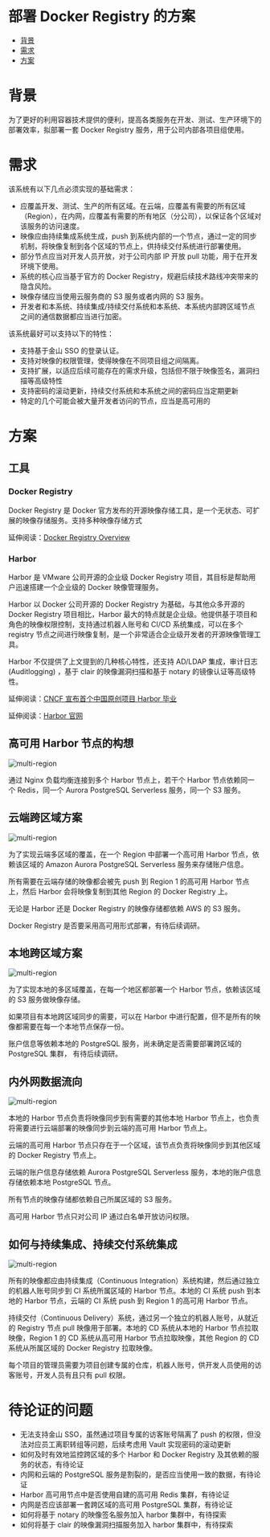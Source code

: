 部署 Docker Registry 的方案
===========

*   [背景](#背景)
*   [需求](#需求)
*   [方案](#方案)

#   背景

为了更好的利用容器技术提供的便利，提高各类服务在开发、测试、生产环境下的部署效率，拟部署一套 Docker Registry 服务，用于公司内部各项目组使用。

#   需求

该系统有以下几点必须实现的基础需求：

*   应覆盖开发、测试、生产的所有区域。在云端，应覆盖有需要的所有区域（Region），在内网，应覆盖有需要的所有地区（分公司），以保证各个区域对该服务的访问速度。
*   映像应由持续集成系统生成，push 到系统内部的一个节点，通过一定的同步机制，将映像复制到各个区域的节点上，供持续交付系统进行部署使用。
*   部分节点应当对开发人员开放，对于公司内部 IP 开放 pull 功能，用于在开发环境下使用。
*   系统的核心应当基于官方的 Docker Registry，规避后续技术路线冲突带来的隐含风险。
*   映像存储应当使用云服务商的 S3 服务或者内网的 S3 服务。
*   开发者和本系统、持续集成/持续交付系统和本系统、本系统内部跨区域节点之间的通信数据都应当进行加密。

该系统最好可以支持以下的特性：

*   支持基于金山 SSO 的登录认证。
*   支持对映像的权限管理，使得映像在不同项目组之间隔离。
*   支持扩展，以适应后续可能存在的需求升级，包括但不限于映像签名，漏洞扫描等高级特性
*   支持密码的滚动更新，持续交付系统和本系统之间的密码应当定期更新
*   特定的几个可能会被大量开发者访问的节点，应当是高可用的

#   方案

##  工具

### Docker Registry

Docker Registry 是 Docker 官方发布的开源映像存储工具，是一个无状态、可扩展的映像存储服务。支持多种映像存储方式

延伸阅读：[Docker Registry Overview](https://docs.docker.com/registry/)

### Harbor

Harbor 是 VMware 公司开源的企业级 Docker Registry 项目，其目标是帮助用户迅速搭建一个企业级的 Docker 映像管理服务。

Harbor 以 Docker 公司开源的 Docker Registry 为基础，与其他众多开源的 Docker Registry 项目相比，Harbor 最大的特点就是企业级。他提供基于项目和角色的映像权限控制，支持通过机器人账号和 CI/CD 系统集成，可以在多个 registry 节点之间进行映像复制，是一个非常适合企业级开发者的开源映像管理工具。

Harbor 不仅提供了上文提到的几种核心特性，还支持 AD/LDAP 集成，审计日志 (Auditlogging) ，基于 clair 的映像漏洞扫描和基于 notary 的镜像认证等高级特性。

延伸阅读：[CNCF 宣布首个中国原创项目 Harbor 毕业](https://www.oschina.net/news/116677/harbor-graduate-from-cncf)

延伸阅读：[Harbor 官网](https://goharbor.io/)

## 高可用 Harbor 节点的构想

![multi-region](docker_distribution_img/ha-harbor.png)

通过 Nginx 负载均衡连接到多个 Harbor 节点上，若干个 Harbor 节点依赖同一个 Redis，同一个 Aurora PostgreSQL Serverless 服务，同一个 S3 服务。

##  云端跨区域方案

![multi-region](docker_distribution_img/multi-region.png)

为了实现云端多区域的覆盖，在一个 Region 中部署一个高可用 Harbor 节点，依赖该区域的 Amazon Aurora PostgreSQL Serverless 服务来存储账户信息。

所有需要在云端存储的映像都会被先 push 到 Region 1 的高可用 Harbor 节点上，然后 Harbor 会将映像复制到其他 Region 的 Docker Registry 上。

无论是 Harbor 还是 Docker Registry 的映像存储都依赖 AWS 的 S3 服务。

Docker Registry 是否要采用高可用形式部署，有待后续调研。

##  本地跨区域方案

![multi-region](docker_distribution_img/local-multi-region.png)

为了实现本地的多区域覆盖，在每一个地区都部署一个 Harbor 节点，依赖该区域的 S3 服务做映像存储。

如果项目有本地跨区域同步的需要，可以在 Harbor 中进行配置，但不是所有的映像都需要在每一个本地节点保存一份。

账户信息等依赖本地的 PostgreSQL 服务，尚未确定是否需要部署跨区域的 PostgreSQL 集群， 有待后续调研。

##  内外网数据流向

![multi-region](docker_distribution_img/data-architecture.png)

本地的 Harbor 节点负责将映像同步到有需要的其他本地 Harbor 节点上，也负责将需要进行云端部署的映像同步到云端的高可用 Harbor 节点上。

云端的高可用 Harbor 节点只存在于一个区域，该节点负责将映像同步到其他区域的 Docker Registry 节点上。

云端的账户信息存储依赖 Aurora PostgreSQL Serverless 服务，本地的账户信息存储依赖本地 PostgreSQL 节点。

所有节点的映像存储都依赖自己所属区域的 S3 服务。

高可用 Harbor 节点只对公司 IP 通过白名单开放访问权限。


##  如何与持续集成、持续交付系统集成

![multi-region](docker_distribution_img/ci-cd-architecture.png)

所有的映像都应由持续集成（Continuous Integration）系统构建，然后通过独立的机器人账号同步到 CI 系统所属区域的 Harbor 节点。本地的 CI 系统 push 到本地的 Harbor 节点，云端的 CI 系统 push 到 Region 1 的高可用 Harbor 节点。

持续交付（Continuous Delivery）系统，通过另一个独立的机器人账号，从就近的 Registry 节点 pull 映像用于部署。本地的 CD 系统从本地的 Harbor 节点拉取映像，Region 1 的 CD 系统从高可用 Harbor 节点拉取映像，其他 Region 的 CD 系统从所属区域的 Docker Registry 拉取映像。

每个项目的管理员需要为项目创建专属的仓库，机器人账号，供开发人员使用的访客账号，开发人员有且只有 pull 权限。

# 待论证的问题

*   无法支持金山 SSO，虽然通过项目专属的访客账号隔离了 push 的权限，但没法对应员工离职转组等问题，后续考虑用 Vault 实现密码的滚动更新
*   如何及时有效地监控跨区域的多个 Harbor 和 Docker Registry 及其依赖的服务的状态，有待论证
*   内网和云端的 PostgreSQL 服务是割裂的，是否应当使用一致的数据，有待论证
*   Harbor 高可用节点中是否使用自建的高可用 Redis 集群，有待论证
*   内网是否应该部署一套跨区域的高可用 PostgreSQL 集群，有待论证
*   如何将基于 notary 的映像签名服务加入 harbor 集群中，有待探索
*   如何将基于 clair 的映像漏洞扫描服务加入 harbor 集群中，有待探索
